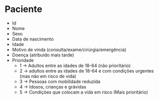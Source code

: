 # Paciente
- Id
- Nome
- Sexo
- Data de nascimento
- Idade
- Motivo de vinda (consulta/exame/cirúrgia/emergência)
- Doença (atribuído mais tarde)
- Prioridade
    - 1 -> Adultos entre as idades de 18-64 (não prioritário)
    - 2 -> adultos entre as idades de 18-64 e com condições urgentes (mas não em risco de vida)
    - 3 -> Pessoas com mobilidade reduzida
    - 4 -> Idosos, crianças e grávidas
    - 5 -> Condições que colocam a vida em risco (Mais prioritário)